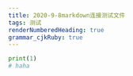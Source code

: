 ```yaml
---
title: 2020-9-8markdown连接测试文件
tags: 测试
renderNumberedHeading: true
grammar_cjkRuby: true
---
```





``` python
print(1)
# haha

```